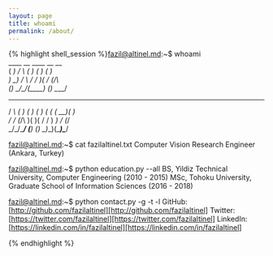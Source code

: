```yaml
---
layout: page
title: whoami
permalink: /about/
---
```


{% highlight shell_session %}fazil@altinel.md:~$ whoami      
       ____   __   ____   __   __         
      (  __) / _\ (__  ) (  ) (  )        
       ) _) /    \ / _/   )(  / (_/\      
      (__)  \_/\_/(____) (__) \____/      
  __   __    ____   __   __ _  ____  __   
 / _\ (  )  (_  _) (  ) (  ( \(  __)(  )  
/    \/ (_/\  )(    )(  /    / ) _) / (_/\
\_/\_/\____/ (__)  (__) \_)__)(____)\____/

fazil@altinel.md:~$ cat fazilaltinel.txt
Computer Vision Research Engineer
(Ankara, Turkey)

fazil@altinel.md:~$ python education.py --all
BS, Yildiz Technical University, Computer Engineering (2010 - 2015)
MSc, Tohoku University, Graduate School of Information Sciences (2016 - 2018)


fazil@altinel.md:~$ python contact.py -g -t -l
GitHub: [http://github.com/fazilaltinel][http://github.com/fazilaltinel]
Twitter: [https://twitter.com/fazilaltinel][https://twitter.com/fazilaltinel]
LinkedIn: [https://linkedin.com/in/fazilaltinel][https://linkedin.com/in/fazilaltinel]

{% endhighlight %}

<!--- ASCII graphic is generated using http://patorjk.com/software/taag/ --->
